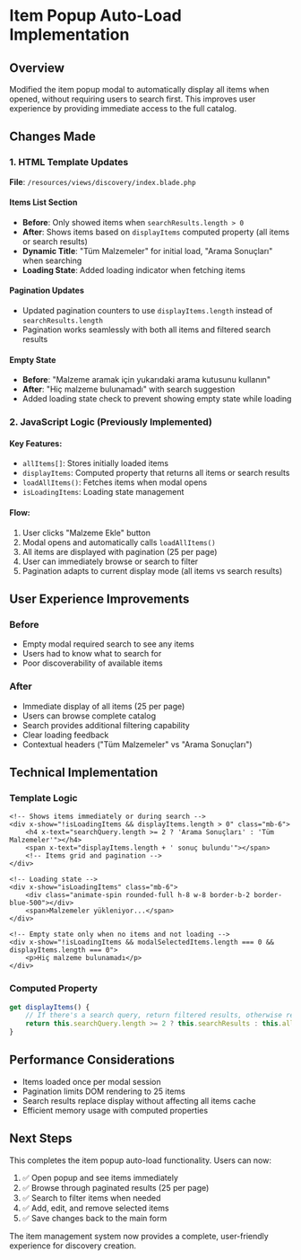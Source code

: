 # Item Popup Auto-Load Implementation

## Overview

Modified the item popup modal to automatically display all items when opened, without requiring users to search first. This improves user experience by providing immediate access to the full catalog.

## Changes Made

### 1. HTML Template Updates

**File**: `/resources/views/discovery/index.blade.php`

#### Items List Section

- **Before**: Only showed items when `searchResults.length > 0`
- **After**: Shows items based on `displayItems` computed property (all items or search results)
- **Dynamic Title**: "Tüm Malzemeler" for initial load, "Arama Sonuçları" when searching
- **Loading State**: Added loading indicator when fetching items

#### Pagination Updates

- Updated pagination counters to use `displayItems.length` instead of `searchResults.length`
- Pagination works seamlessly with both all items and filtered search results

#### Empty State

- **Before**: "Malzeme aramak için yukarıdaki arama kutusunu kullanın"
- **After**: "Hiç malzeme bulunamadı" with search suggestion
- Added loading state check to prevent showing empty state while loading

### 2. JavaScript Logic (Previously Implemented)

#### Key Features:

- `allItems[]`: Stores initially loaded items
- `displayItems`: Computed property that returns all items or search results
- `loadAllItems()`: Fetches items when modal opens
- `isLoadingItems`: Loading state management

#### Flow:

1. User clicks "Malzeme Ekle" button
2. Modal opens and automatically calls `loadAllItems()`
3. All items are displayed with pagination (25 per page)
4. User can immediately browse or search to filter
5. Pagination adapts to current display mode (all items vs search results)

## User Experience Improvements

### Before

- Empty modal required search to see any items
- Users had to know what to search for
- Poor discoverability of available items

### After

- Immediate display of all items (25 per page)
- Users can browse complete catalog
- Search provides additional filtering capability
- Clear loading feedback
- Contextual headers ("Tüm Malzemeler" vs "Arama Sonuçları")

## Technical Implementation

### Template Logic

```blade
<!-- Shows items immediately or during search -->
<div x-show="!isLoadingItems && displayItems.length > 0" class="mb-6">
    <h4 x-text="searchQuery.length >= 2 ? 'Arama Sonuçları' : 'Tüm Malzemeler'"></h4>
    <span x-text="displayItems.length + ' sonuç bulundu'"></span>
    <!-- Items grid and pagination -->
</div>

<!-- Loading state -->
<div x-show="isLoadingItems" class="mb-6">
    <div class="animate-spin rounded-full h-8 w-8 border-b-2 border-blue-500"></div>
    <span>Malzemeler yükleniyor...</span>
</div>

<!-- Empty state only when no items and not loading -->
<div x-show="!isLoadingItems && modalSelectedItems.length === 0 && displayItems.length === 0">
    <p>Hiç malzeme bulunamadı</p>
</div>
```

### Computed Property

```javascript
get displayItems() {
    // If there's a search query, return filtered results, otherwise return all items
    return this.searchQuery.length >= 2 ? this.searchResults : this.allItems;
}
```

## Performance Considerations

- Items loaded once per modal session
- Pagination limits DOM rendering to 25 items
- Search results replace display without affecting all items cache
- Efficient memory usage with computed properties

## Next Steps

This completes the item popup auto-load functionality. Users can now:

1. ✅ Open popup and see items immediately
2. ✅ Browse through paginated results (25 per page)
3. ✅ Search to filter items when needed
4. ✅ Add, edit, and remove selected items
5. ✅ Save changes back to the main form

The item management system now provides a complete, user-friendly experience for discovery creation.
